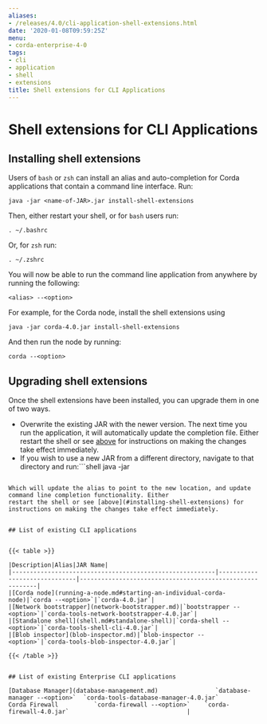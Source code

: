 ```yaml
---
aliases:
- /releases/4.0/cli-application-shell-extensions.html
date: '2020-01-08T09:59:25Z'
menu:
- corda-enterprise-4-0
tags:
- cli
- application
- shell
- extensions
title: Shell extensions for CLI Applications
---
```



# Shell extensions for CLI Applications



## Installing shell extensions

Users of `bash` or `zsh` can install an alias and auto-completion for Corda applications that contain a command line interface. Run:

```shell
java -jar <name-of-JAR>.jar install-shell-extensions
```

Then, either restart your shell, or for `bash` users run:

```shell
. ~/.bashrc
```

Or, for `zsh` run:

```shell
. ~/.zshrc
```

You will now be able to run the command line application from anywhere by running the following:

```shell
<alias> --<option>
```

For example, for the Corda node, install the shell extensions using

```shell
java -jar corda-4.0.jar install-shell-extensions
```

And then run the node by running:

```shell
corda --<option>
```


## Upgrading shell extensions

Once the shell extensions have been installed, you can upgrade them in one of two ways.


* Overwrite the existing JAR with the newer version. The next time you run the application, it will automatically update
the completion file. Either restart the shell or see [above](#installing-shell-extensions) for instructions
on making the changes take effect immediately.
* If you wish to use a new JAR from a different directory, navigate to that directory and run:```shell
java -jar <name-of-JAR>
```

Which will update the alias to point to the new location, and update command line completion functionality. Either
restart the shell or see [above](#installing-shell-extensions) for instructions on making the changes take effect immediately.


## List of existing CLI applications


{{< table >}}

|Description|Alias|JAR Name|
|---------------------------------------------------------|------------------------------|----------------------------------------------------------|
|[Corda node](running-a-node.md#starting-an-individual-corda-node)|`corda --<option>`|`corda-4.0.jar`|
|[Network bootstrapper](network-bootstrapper.md)|`bootstrapper --<option>`|`corda-tools-network-bootstrapper-4.0.jar`|
|[Standalone shell](shell.md#standalone-shell)|`corda-shell --<option>`|`corda-tools-shell-cli-4.0.jar`|
|[Blob inspector](blob-inspector.md)|`blob-inspector --<option>`|`corda-tools-blob-inspector-4.0.jar`|

{{< /table >}}


## List of existing Enterprise CLI applications

[Database Manager](database-management.md)                `database-manager --<option>`  `corda-tools-database-manager-4.0.jar`
Corda Firewall          `corda-firewall --<option>`    `corda-firewall-4.0.jar`                                 |

